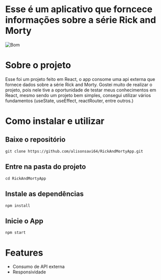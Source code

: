 <h1>Esse é um aplicativo que forncece informações sobre a série Rick and Morty</h1>

![Bom](https://user-images.githubusercontent.com/98917042/204927955-16a91083-8dfc-4828-9433-0ad2a726b803.png)

<h1>Sobre o projeto</h1>
<p> Esse foi um projeto feito em React, o app consome uma api externa que fornece dados sobre a série Rick and Morty. Gostei muito de realizar o projeto, pois nele tive a oportunidade de testar meus conhecimentos em React, mesmo sendo um projeto bem simples, consegui utilizar vários fundamentos (useState, useEffect, reactRouter, entre outros.)</p>

  <h1>Como instalar e utilizar</h1>
  <h2>Baixe o repositório</h2>
  
  ```
  git clone https://github.com/alisonsavi64/RickAndMortyApp.git
  ```
 
  <h2>Entre na pasta do projeto</h2>
  
  ```
  cd RickAndMortyApp
  ```
  <h2>Instale as dependências</h2>
  
  ```
  npm install
  ``` 
  <h2>Inicie o App</h2>
  
  ```
  npm start
  ```
  
  <h1>Features</h1>
<ul>
  
  <li>Consumo de API externa</li>
  <li>Responsividade</li>
 
</ul>
